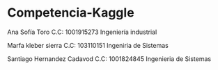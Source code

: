 # Competencia-Kaggle

Ana Sofía Toro 
C.C: 1001915273
Ingeniería industrial 

Marfa kleber sierra 
C.C: 103110151
Ingeniria de Sistemas

Santiago Hernandez Cadavod
C.C: 1001824845
Ingenieria de Sistemas
